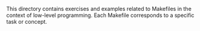 This directory contains exercises and examples related to Makefiles in the context of low-level programming. Each Makefile corresponds to a specific task or concept.
